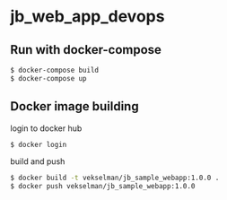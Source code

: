 # jb_web_app_devops
## Run with docker-compose
```bash
$ docker-compose build
$ docker-compose up
```
## Docker image building
login to docker hub
```bash
$ docker login
```
build and push
```bash
$ docker build -t vekselman/jb_sample_webapp:1.0.0 .
$ docker push vekselman/jb_sample_webapp:1.0.0
```
